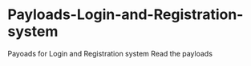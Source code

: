 # Payloads-Login-and-Registration-system
Payoads for Login and Registration system
Read the payloads 
